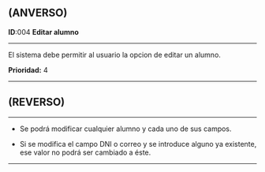 ## (ANVERSO)
**ID**:004 **Editar alumno**

----

El sistema debe permitir al usuario la opcion de editar un alumno.

**Prioridad:** 4

----

## (REVERSO)

----

* Se podrá modificar cualquier alumno y cada uno de sus campos.

* Si se modifica el campo DNI o correo y se introduce alguno ya existente, ese valor no podrá ser cambiado a éste.

----
